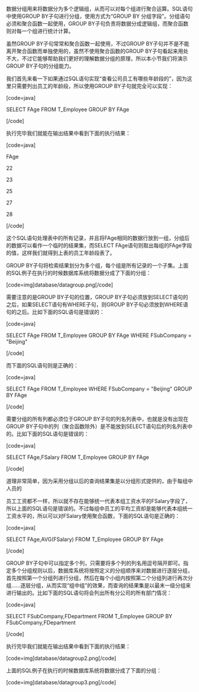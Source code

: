 数据分组用来将数据分为多个逻辑组，从而可以对每个组进行聚合运算。SQL语句中使用GROUP BY子句进行分组，使用方式为“GROUP BY 分组字段”。分组语句必须和聚合函数一起使用，GROUP BY子句负责将数据分成逻辑组，而聚合函数则对每一个组进行统计计算。
虽然GROUP BY子句常常和聚合函数一起使用，不过GROUP BY子句并不是不能离开聚合函数而单独使用的，虽然不使用聚合函数的GROUP BY子句看起来用处不大，不过它能够帮助我们更好的理解数据分组的原理，所以本小节我们将演示GROUP BY子句的分组能力。
我们首先来看一下如果通过SQL语句实现“查看公司员工有哪些年龄段的”，因为这里只需要列出员工的年龄段，所以使用GROUP BY子句就完全可以实现：
[code=java]
SELECT FAge FROM T_Employee GROUP BY FAge
[/code]
执行完毕我们就能在输出结果中看到下面的执行结果：
[code=java]
FAge
22
23
25
27
28
[/code]
这个SQL语句处理表中的所有记录，并且将FAge相同的数据行放到一组，分组后的数据可以看作一个临时的结果集，而SELECT FAge语句则取出每组的FAge字段的值，这样我们就得到上表的员工年龄段表了。
GROUP BY子句将检索结果划分为多个组，每个组是所有记录的一个子集。上面的SQL例子在执行的时候数据库系统将数据分成了下面的分组：
[code=img]database/datagroup.png[/code]
需要注意的是GROUP BY子句的位置，GROUP BY子句必须放到SELECT语句的之后，如果SELECT语句有WHERE子句，则GROUP BY子句必须放到WHERE语句的之后。比如下面的SQL语句是错误的：
[code=java]
SELECT FAge FROM T_Employee GROUP BY FAge WHERE FSubCompany = "Beijing"
[/code]
而下面的SQL语句则是正确的：
[code=java]
SELECT FAge FROM T_Employee WHERE FSubCompany = "Beijing" GROUP BY FAge
[/code]
需要分组的所有列都必须位于GROUP BY子句的列名列表中，也就是没有出现在GROUP BY子句中的列（聚合函数除外）是不能放到SELECT语句后的列名列表中的。比如下面的SQL语句是错误的：
[code=java]
SELECT FAge,FSalary FROM T_Employee GROUP BY FAge
[/code]
道理非常简单，因为采用分组以后的查询结果集是以分组形式提供的，由于每组中人员的
员工工资都不一样，所以就不存在能够统一代表本组工资水平的FSalary字段了，所以上面的SQL语句是错误的。不过每组中员工的平均工资却是能够代表本组统一工资水平的，所以可以对FSalary使用聚合函数，下面的SQL语句是正确的：
[code=java]
SELECT FAge,AVG(FSalary) FROM T_Employee GROUP BY FAge
[/code]
GROUP BY子句中可以指定多个列，只需要将多个列的列名用逗号隔开即可。指定多个分组规则以后，数据库系统将按照定义的分组顺序来对数据进行逐层分组，首先按照第一个分组列进行分组，然后在每个小组内按照第二个分组列进行再次分组……逐层分组，从而实现“组中组”的效果，而查询的结果集是以最末一级分组来进行输出的。比如下面的SQL语句将会列出所有分公司的所有部门情况：
[code=java]
SELECT FSubCompany,FDepartment FROM T_Employee GROUP BY FSubCompany,FDepartment
[/code]
执行完毕我们就能在输出结果中看到下面的执行结果：
[code=img]database/datagroup2.png[/code]
上面的SQL例子在执行的时候数据库系统将数据分成了下面的分组：
[code=img]database/datagroup3.png[/code]